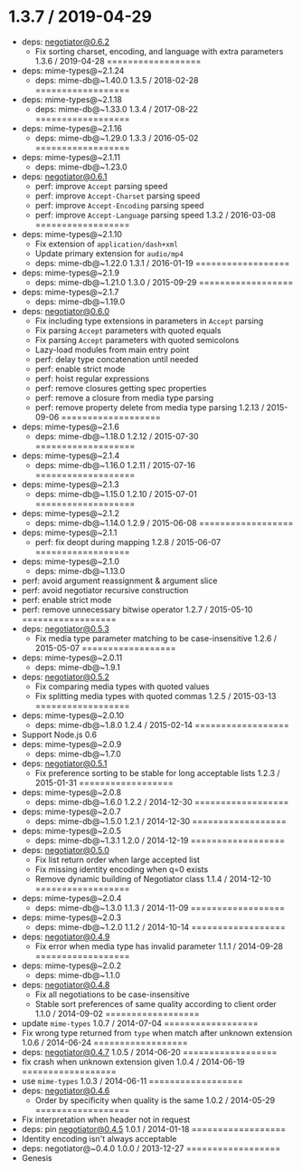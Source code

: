 1.3.7 / 2019-04-29
==================
  * deps: negotiator@0.6.2
    - Fix sorting charset, encoding, and language with extra parameters
1.3.6 / 2019-04-28
==================
  * deps: mime-types@~2.1.24
    - deps: mime-db@~1.40.0
1.3.5 / 2018-02-28
==================
  * deps: mime-types@~2.1.18
    - deps: mime-db@~1.33.0
1.3.4 / 2017-08-22
==================
  * deps: mime-types@~2.1.16
    - deps: mime-db@~1.29.0
1.3.3 / 2016-05-02
==================
  * deps: mime-types@~2.1.11
    - deps: mime-db@~1.23.0
  * deps: negotiator@0.6.1
    - perf: improve `Accept` parsing speed
    - perf: improve `Accept-Charset` parsing speed
    - perf: improve `Accept-Encoding` parsing speed
    - perf: improve `Accept-Language` parsing speed
1.3.2 / 2016-03-08
==================
  * deps: mime-types@~2.1.10
    - Fix extension of `application/dash+xml`
    - Update primary extension for `audio/mp4`
    - deps: mime-db@~1.22.0
1.3.1 / 2016-01-19
==================
  * deps: mime-types@~2.1.9
    - deps: mime-db@~1.21.0
1.3.0 / 2015-09-29
==================
  * deps: mime-types@~2.1.7
    - deps: mime-db@~1.19.0
  * deps: negotiator@0.6.0
    - Fix including type extensions in parameters in `Accept` parsing
    - Fix parsing `Accept` parameters with quoted equals
    - Fix parsing `Accept` parameters with quoted semicolons
    - Lazy-load modules from main entry point
    - perf: delay type concatenation until needed
    - perf: enable strict mode
    - perf: hoist regular expressions
    - perf: remove closures getting spec properties
    - perf: remove a closure from media type parsing
    - perf: remove property delete from media type parsing
1.2.13 / 2015-09-06
===================
  * deps: mime-types@~2.1.6
    - deps: mime-db@~1.18.0
1.2.12 / 2015-07-30
===================
  * deps: mime-types@~2.1.4
    - deps: mime-db@~1.16.0
1.2.11 / 2015-07-16
===================
  * deps: mime-types@~2.1.3
    - deps: mime-db@~1.15.0
1.2.10 / 2015-07-01
===================
  * deps: mime-types@~2.1.2
    - deps: mime-db@~1.14.0
1.2.9 / 2015-06-08
==================
  * deps: mime-types@~2.1.1
    - perf: fix deopt during mapping
1.2.8 / 2015-06-07
==================
  * deps: mime-types@~2.1.0
    - deps: mime-db@~1.13.0
  * perf: avoid argument reassignment & argument slice
  * perf: avoid negotiator recursive construction
  * perf: enable strict mode
  * perf: remove unnecessary bitwise operator
1.2.7 / 2015-05-10
==================
  * deps: negotiator@0.5.3
    - Fix media type parameter matching to be case-insensitive
1.2.6 / 2015-05-07
==================
  * deps: mime-types@~2.0.11
    - deps: mime-db@~1.9.1
  * deps: negotiator@0.5.2
    - Fix comparing media types with quoted values
    - Fix splitting media types with quoted commas
1.2.5 / 2015-03-13
==================
  * deps: mime-types@~2.0.10
    - deps: mime-db@~1.8.0
1.2.4 / 2015-02-14
==================
  * Support Node.js 0.6
  * deps: mime-types@~2.0.9
    - deps: mime-db@~1.7.0
  * deps: negotiator@0.5.1
    - Fix preference sorting to be stable for long acceptable lists
1.2.3 / 2015-01-31
==================
  * deps: mime-types@~2.0.8
    - deps: mime-db@~1.6.0
1.2.2 / 2014-12-30
==================
  * deps: mime-types@~2.0.7
    - deps: mime-db@~1.5.0
1.2.1 / 2014-12-30
==================
  * deps: mime-types@~2.0.5
    - deps: mime-db@~1.3.1
1.2.0 / 2014-12-19
==================
  * deps: negotiator@0.5.0
    - Fix list return order when large accepted list
    - Fix missing identity encoding when q=0 exists
    - Remove dynamic building of Negotiator class
1.1.4 / 2014-12-10
==================
  * deps: mime-types@~2.0.4
    - deps: mime-db@~1.3.0
1.1.3 / 2014-11-09
==================
  * deps: mime-types@~2.0.3
    - deps: mime-db@~1.2.0
1.1.2 / 2014-10-14
==================
  * deps: negotiator@0.4.9
    - Fix error when media type has invalid parameter
1.1.1 / 2014-09-28
==================
  * deps: mime-types@~2.0.2
    - deps: mime-db@~1.1.0
  * deps: negotiator@0.4.8
    - Fix all negotiations to be case-insensitive
    - Stable sort preferences of same quality according to client order
1.1.0 / 2014-09-02
==================
  * update `mime-types`
1.0.7 / 2014-07-04
==================
  * Fix wrong type returned from `type` when match after unknown extension
1.0.6 / 2014-06-24
==================
  * deps: negotiator@0.4.7
1.0.5 / 2014-06-20
==================
 * fix crash when unknown extension given
1.0.4 / 2014-06-19
==================
  * use `mime-types`
1.0.3 / 2014-06-11
==================
  * deps: negotiator@0.4.6
    - Order by specificity when quality is the same
1.0.2 / 2014-05-29
==================
  * Fix interpretation when header not in request
  * deps: pin negotiator@0.4.5
1.0.1 / 2014-01-18
==================
  * Identity encoding isn't always acceptable
  * deps: negotiator@~0.4.0
1.0.0 / 2013-12-27
==================
  * Genesis
